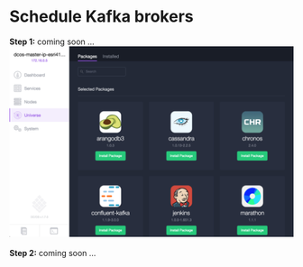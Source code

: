 # Schedule Kafka brokers

<b>Step 1:</b> coming soon ...
<img src="../images/03-kafka-setup/kafka-01.png"/>
<br><br><b>Step 2:</b> coming soon ...
